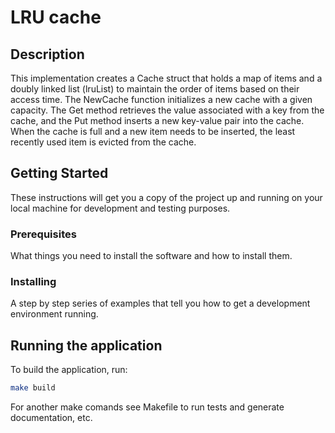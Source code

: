 # LRU cache 

## Description

This implementation creates a Cache struct that holds a map of items and a doubly linked list (lruList) to maintain the order of items based on their access time. The NewCache function initializes a new cache with a given capacity. The Get method retrieves the value associated with a key from the cache, and the Put method inserts a new key-value pair into the cache. When the cache is full and a new item needs to be inserted, the least recently used item is evicted from the cache.

## Getting Started

These instructions will get you a copy of the project up and running on your local machine for development and testing purposes.

### Prerequisites

What things you need to install the software and how to install them.

### Installing

A step by step series of examples that tell you how to get a development environment running.

## Running the application

To build the application, run:

```bash
make build
```

For another make comands see Makefile to run tests and generate documentation, etc.
